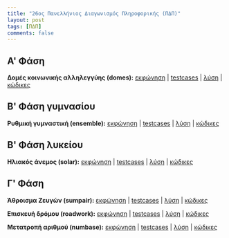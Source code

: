 ```yaml
---
title: "26ος Πανελλήνιος Διαγωνισμός Πληροφορικής (ΠΔΠ)"
layout: post
tags: [ΠΔΠ]
comments: false
---
```


## Α' Φάση
**Δομές κοινωνικής αλληλεγγύης (domes):** 
[εκφώνηση](https://drive.google.com/open?id=13E-Jq6rF_dYnxq-lbWgWR9xUJ0W-AHEf) \|
[testcases](https://drive.google.com/open?id=1ar3Hoc4KDQVNA2dTlsvXiPJDMLvFWQ-L) \|
[λύση](/26-PDP-A-domes-solution) \|
[κώδικες](https://drive.google.com/open?id=1AQc9DeBb9m56cJIslDYg36DjYxGXiKov)

## Β' Φάση γυμνασίου
**Ρυθμική γυμναστική (ensemble):** 
[εκφώνηση](https://drive.google.com/open?id=1h_qKFjBXObig1oAHxj0vqYN0uWCXE7Mg) \| 
[testcases](https://drive.google.com/open?id=1yjG7gqle4E6fxvOc40THNpKLV4sBZ0vH) \|
[λύση](/26-PDP-B-ensemble-solution) \|
[κώδικες](https://drive.google.com/open?id=18LH3S82s0OmqsCtVbqMutgIA98ykcDUX)

## Β' Φάση λυκείου
**Ηλιακός άνεμος (solar):**
[εκφώνηση](https://drive.google.com/open?id=1lGL7lK2H8Z43LJQDsnOSFl5xxWHHhCH0) \|
[testcases](https://drive.google.com/open?id=1qW3Q9KFsjgP4LGZ_524Zxiecxqsl-P45) \|
[λύση](/26-PDP-B-solar-solution) \|
[κώδικες](https://drive.google.com/open?id=12rT6z-_dvre27hMvC7RKkxzwkjiWC_d5) 

## Γ' Φάση
**Άθροισμα Ζευγών (sumpair):** 
[εκφώνηση](https://drive.google.com/open?id=1f0ncfuZb-erUCXwPh_gfGafzfaRtXdFh) \|
[testcases](https://drive.google.com/open?id=119aJifaZbaNLe6XgYOv4KPb4fa874HD4) \|
[λύση](/26-PDP-C-sumpair-solution) \|
[κώδικες](https://drive.google.com/open?id=1PwIe-HXNrvGuWSD6bLrCofHjMq7xYuAN)

**Επισκευή δρόμου (roadwork):**
[εκφώνηση](https://drive.google.com/open?id=1f0ncfuZb-erUCXwPh_gfGafzfaRtXdFh) \|
[testcases](https://drive.google.com/open?id=1tWVDKFuv2ZzmYlboFVu4qAIKmI0_OBgW) \|
[λύση](/26-PDP-C-roadwork-solution) \|
[κώδικες](https://drive.google.com/open?id=179GPellf6s6ffiK6VzUeHtM7u7ZlEn4K)

**Μετατροπή αριθμού (numbase):**
[εκφώνηση](https://drive.google.com/open?id=1f0ncfuZb-erUCXwPh_gfGafzfaRtXdFh) \|
[testcases](https://drive.google.com/open?id=1En2bL1UfGatg1GPGo8SySLHNaq3dccZ-) \|
[λύση](/26-PDP-C-numbase-solution) \|
[κώδικες](https://drive.google.com/open?id=1I4J__GL6e-gJ5miQHd9LRyDIwzTv0ma8)
